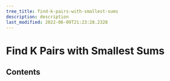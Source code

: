 ```yaml
---
tree_title: find-k-pairs-with-smallest-sums
description: description
last_modified: 2022-06-09T21:23:28.2328
---
```


# Find K Pairs with Smallest Sums

## Contents
